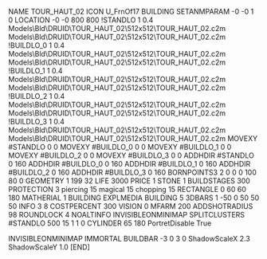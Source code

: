 NAME TOUR_HAUT_02
ICON U_FrnOf17
BUILDING
SETANMPARAM -0 -0 1 0
LOCATION -0 -0 800 800
!STANDLO      1 0.4 Models\Bld\DRUID\TOUR_HAUT_02\512x512\TOUR_HAUT_02.c2m Models\Bld\DRUID\TOUR_HAUT_02\512x512\TOUR_HAUT_02.c2m 
!BUILDLO_0    1 0.4 Models\Bld\DRUID\TOUR_HAUT_02\512x512\TOUR_HAUT_02.c2m Models\Bld\DRUID\TOUR_HAUT_02\512x512\TOUR_HAUT_02.c2m 
!BUILDLO_1    1 0.4 Models\Bld\DRUID\TOUR_HAUT_02\512x512\TOUR_HAUT_02.c2m Models\Bld\DRUID\TOUR_HAUT_02\512x512\TOUR_HAUT_02.c2m 
!BUILDLO_2    1 0.4 Models\Bld\DRUID\TOUR_HAUT_02\512x512\TOUR_HAUT_02.c2m Models\Bld\DRUID\TOUR_HAUT_02\512x512\TOUR_HAUT_02.c2m 
!BUILDLO_3    1 0.4 Models\Bld\DRUID\TOUR_HAUT_02\512x512\TOUR_HAUT_02.c2m Models\Bld\DRUID\TOUR_HAUT_02\512x512\TOUR_HAUT_02.c2m 
MOVEXY #STANDLO   0 0
MOVEXY #BUILDLO_0 0 0
MOVEXY #BUILDLO_1 0 0
MOVEXY #BUILDLO_2 0 0
MOVEXY #BUILDLO_3 0 0
ADDHDIR #STANDLO 0 160
ADDHDIR #BUILDLO_0 0 160
ADDHDIR #BUILDLO_1 0 160
ADDHDIR #BUILDLO_2 0 160
ADDHDIR #BUILDLO_3 0 160
BORNPOINTS3 2 0 0 0 100 80 0
GEOMETRY 1 199 32
LIFE     3000
PRICE 1 STONE 1
BUILDSTAGES 300
PROTECTION 3 piercing 15 magical 15 chopping 15
RECTANGLE    0 60 60 180
MATHERIAL 1 BUILDING
EXPLMEDIA BUILDING 5
3DBARS 1 -50 0 50 50 50
INFO 3 8
COSTPERCENT 300
VISION 0
MFARM 200
ADDSHOTRADIUS 98
ROUNDLOCK 4
NOALTINFO
INVISIBLEONMINIMAP
SPLITCLUSTERS #STANDLO 500 15 1 1 0
CYLINDER 65 180
PortretDisable True

INVISIBLEONMINIMAP
IMMORTAL
BUILDBAR -3 0 3 0
ShadowScaleX 2.3
ShadowScaleY 1.0
[END]

